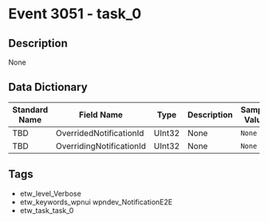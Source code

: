 # Event 3051 - task_0

## Description
None

## Data Dictionary
|Standard Name|Field Name|Type|Description|Sample Value|
|---|---|---|---|---|
|TBD|OverridedNotificationId|UInt32|None|`None`|
|TBD|OverridingNotificationId|UInt32|None|`None`|

## Tags
* etw_level_Verbose
* etw_keywords_wpnui wpndev_NotificationE2E
* etw_task_task_0